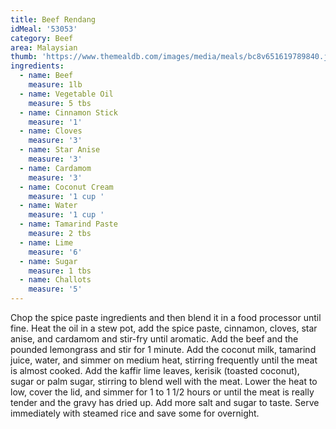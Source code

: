 ```yaml
---
title: Beef Rendang
idMeal: '53053'
category: Beef
area: Malaysian
thumb: 'https://www.themealdb.com/images/media/meals/bc8v651619789840.jpg'
ingredients:
  - name: Beef
    measure: 1lb
  - name: Vegetable Oil
    measure: 5 tbs
  - name: Cinnamon Stick
    measure: '1'
  - name: Cloves
    measure: '3'
  - name: Star Anise
    measure: '3'
  - name: Cardamom
    measure: '3'
  - name: Coconut Cream
    measure: '1 cup '
  - name: Water
    measure: '1 cup '
  - name: Tamarind Paste
    measure: 2 tbs
  - name: Lime
    measure: '6'
  - name: Sugar
    measure: 1 tbs
  - name: Challots
    measure: '5'
---
```

Chop the spice paste ingredients and then blend it in a food processor until fine.
Heat the oil in a stew pot, add the spice paste, cinnamon, cloves, star anise, and cardamom and stir-fry until aromatic. Add the beef and the pounded lemongrass and stir for 1 minute. Add the coconut milk, tamarind juice, water, and simmer on medium heat, stirring frequently until the meat is almost cooked. Add the kaffir lime leaves, kerisik (toasted coconut), sugar or palm sugar, stirring to blend well with the meat.
Lower the heat to low, cover the lid, and simmer for 1 to 1 1/2 hours or until the meat is really tender and the gravy has dried up. Add more salt and sugar to taste. Serve immediately with steamed rice and save some for overnight.
